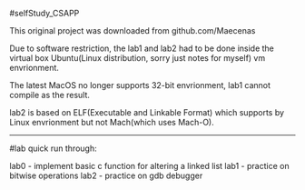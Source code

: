 #selfStudy_CSAPP

This original project was downloaded from github.com/Maecenas

Due to software restriction, 
the lab1 and lab2 had to be done inside the virtual box 
Ubuntu(Linux distribution, sorry just notes for myself) vm envrionment.

The latest MacOS no longer supports 32-bit envrionment, 
lab1 cannot compile as the result.

lab2 is based on ELF(Executable and Linkable Format) which supports by 
Linux envrionment but not Mach(which uses Mach-O).

----------------------------------------------------------

#lab quick run through:

lab0 - implement basic c function for altering a linked list
lab1 - practice on bitwise operations
lab2 - practice on gdb debugger
